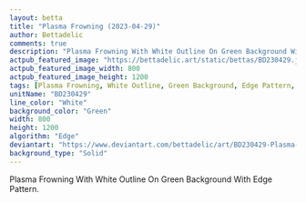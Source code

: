 ```yaml
---
layout: betta
title: "Plasma Frowning (2023-04-29)"
author: Bettadelic
comments: true
description: "Plasma Frowning With White Outline On Green Background With Edge Pattern."
actpub_featured_image: "https://bettadelic.art/static/bettas/BD230429.jpg"
actpub_featured_image_width: 800
actpub_featured_image_height: 1200
tags: [Plasma Frowning, White Outline, Green Background, Edge Pattern, April 2023, Solid Background Pattern]
unitName: "BD230429"
line_color: "White"
background_color: "Green"
width: 800
height: 1200
algorithm: "Edge"
deviantart: "https://www.deviantart.com/bettadelic/art/BD230429-Plasma-Frowning-2023-04-29-960294538"
background_type: "Solid"
---
```


Plasma Frowning With White Outline On Green Background With Edge Pattern.
